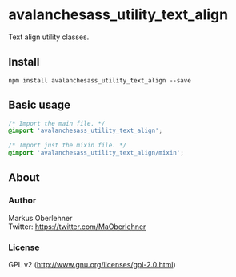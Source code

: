 # avalanchesass_utility_text_align
Text align utility classes.

## Install
```
npm install avalanchesass_utility_text_align --save
```

## Basic usage
```css
/* Import the main file. */
@import 'avalanchesass_utility_text_align';

/* Import just the mixin file. */
@import 'avalanchesass_utility_text_align/mixin';
```

## About
### Author
Markus Oberlehner  
Twitter: https://twitter.com/MaOberlehner

### License
GPL v2 (http://www.gnu.org/licenses/gpl-2.0.html)
